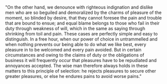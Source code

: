 "On the other hand, we denounce with righteous indignation and dislike men who are so beguiled and demoralized by the charms of pleasure
of the moment, so blinded by desire, that they cannot foresee the pain and trouble that are bound to ensue; and equal blame belongs to
those who fail in their duty through weakness of will, which in the same as saying through shrinking from toil and pain. These cases are
perfectly simple and easy to distinguish. In a free hour, when our power of choice in untrammelled and when nothing prevents our being
able to do what we like best, every pleasure in to be welcomed and every pain avoided. But in certain circumstances and owing to the 
claims of duty or the obligations of business it will frequently occur that pleasures have to be repudiated and annoyances accepted. The
wise man therefore always holds in these matters to this principle of selection: he rejects pleasures to secure other greater 
pleasures, or else he endures pains to avoid worse pains."
